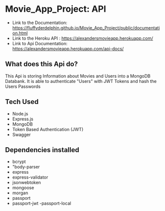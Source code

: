 # Movie_App_Project: API
 
- Link to the Documentation:  https://fluffyderdelphin.github.io/Movie_App_Project/public/documentation.html
- Link to the Heroku API : https://alexandersmovieapp.herokuapp.com/
- Link to Api Documentation: https://alexandersmovieapp.herokuapp.com/api-docs/

## What does this Api do? 
This Api is storing Information about Movies and Users into a MongoDB Databank. 
It is able to authenticate "Users" with JWT Tokens and hash the  Users Passwords


## Tech Used 
- Node.js
- Express.js
- MongoDB
- Token Based Authentication (JWT)
- Swagger

## Dependencies installed 

  - bcrypt 
  - "body-parser
  - express
  - express-validator
  - jsonwebtoken
  - mongoose
  - morgan
  - passport
  - passport-jwt
   -passport-local
